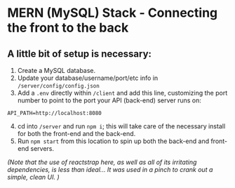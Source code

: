 # MERN (MySQL) Stack - Connecting the front to the back

## A little bit of setup is necessary:

1. Create a MySQL database.
2. Update your database/username/port/etc info in `/server/config/config.json`
3. Add a `.env` directly within `/client` and add this line, customizing the port number to point to the port your API (back-end) server runs on:

```text
API_PATH=http://localhost:8080
```

4. cd into `/server` and run `npm i`; this will take care of the necessary install for both the front-end and the back-end.
5. Run `npm start` from this location to spin up both the back-end and front-end servers.

_(Note that the use of reactstrap here, as well as all of its irritating dependencies, is less than ideal... It was used in a pinch to crank out a simple, clean UI. )_
